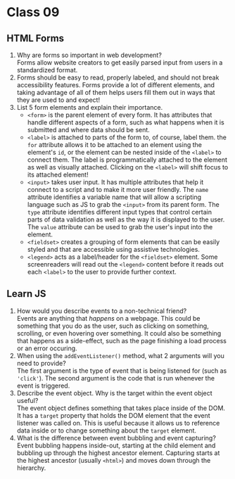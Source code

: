 # Class 09

## HTML Forms
1. Why are forms so important in web development?  
Forms allow website creators to get easily parsed input from users in a standardized format.
2. Forms should be easy to read, properly labeled, and should not break accessibility features. Forms provide a lot of different elements, and taking advantage of all of them helps users fill them out in ways that they are used to and expect!
3. List 5 form elements and explain their importance.  
   - `<form>` is the parent element of every form. It has attributes that handle different aspects of a form, such as what happens when it is submitted and where data should be sent.
   - `<label>` is attached to parts of the form to, of course, label them. the `for` attribute allows it to be attached to an element using the element's `id`, or the element can be nested inside of the `<label>` to connect them. The label is programmatically attached to the element as well as visually attached. Clicking on the `<label>` will shift focus to its attached element!
   - `<input>` takes user input. It has multiple attributes that help it connect to a script and to make it more user friendly. The `name` attribute identifies a variable name that will allow a scripting language such as JS to grab the `<input>` from its parent form. The `type` attribute identifies different input types that control certain parts of data validation as well as the way it is displayed to the user. The `value` attribute can be used to grab the user's input into the element.
   - `<fieldset>` creates a grouping of form elements that can be easily styled and that are accessible using assistive technologies.
   - `<legend>` acts as a label/header for the `<fieldset>` element. Some screenreaders will read out the `<legend>` content before it reads out each `<label>` to the user to provide further context.

## Learn JS
1. How would you describe events to a non-technical friend?  
Events are anything that *happens* on a webpage. This could be something that you do as the user, such as clicking on something, scrolling, or even hovering over something. It could also be something that happens as a side-effect, such as the page finishing a load process or an error occuring.
2. When using the `addEventListener()` method, what 2 arguments will you need to provide?  
The first argument is the type of event that is being listened for (such as `'click'`). The second argument is the code that is run whenever the event is triggered.
3. Describe the event object. Why is the target within the event object useful?  
The event object defines something that takes place inside of the DOM. It has a `target` property that holds the DOM element that the event listener was called on. This is useful because it allows us to reference data inside or to change something about the `target` element.
4. What is the difference between event bubbling and event capturing?  
Event bubbling happens inside-out, starting at the child element and bubbling up through the highest ancestor element. Capturing starts at the highest ancestor (usually `<html>`) and moves down through the hierarchy.


